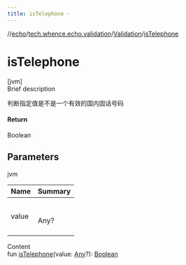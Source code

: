 ```yaml
---
title: isTelephone -
---
```

//[echo](../../index.md)/[tech.whence.echo.validation](../index.md)/[Validation](index.md)/[isTelephone](is-telephone.md)



# isTelephone  
[jvm]  
Brief description  


判断指定值是不是一个有效的国内固话号码



#### Return  


Boolean



## Parameters  
  
jvm  
  
|  Name|  Summary| 
|---|---|
| value| <br><br>Any?<br><br>
  
  
Content  
fun [isTelephone](is-telephone.md)(value: [Any](https://kotlinlang.org/api/latest/jvm/stdlib/kotlin/-any/index.html)?): [Boolean](https://kotlinlang.org/api/latest/jvm/stdlib/kotlin/-boolean/index.html)  



